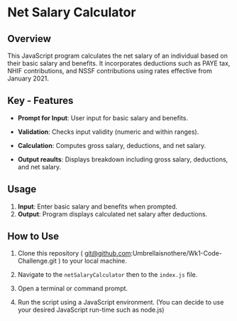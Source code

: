 # Net Salary Calculator

## Overview
This JavaScript program calculates the net salary of an individual based on their basic salary and benefits. It incorporates deductions such as PAYE tax, NHIF contributions, and NSSF contributions using rates effective from January 2021.

## Key - Features
- **Prompt for Input**: User input for basic salary and benefits.

- **Validation**: Checks input validity (numeric and within ranges).

- **Calculation**: Computes gross salary, deductions, and net salary.

- **Output reaults**: Displays breakdown including gross salary, deductions, and net salary.

## Usage

1. **Input**: Enter basic salary and benefits when prompted.
2. **Output**: Program displays calculated net salary after deductions.

## How to Use

1. Clone this repository ( git@github.com:Umbrellaisnothere/Wk1-Code-Challenge.git ) to your local machine.

2. Navigate to the `netSalaryCalculator` then to the `index.js` file.

3. Open a terminal or command prompt.

4. Run the script using a  JavaScript environment. (You can decide to use your desired JavaScript run-time such as node.js)